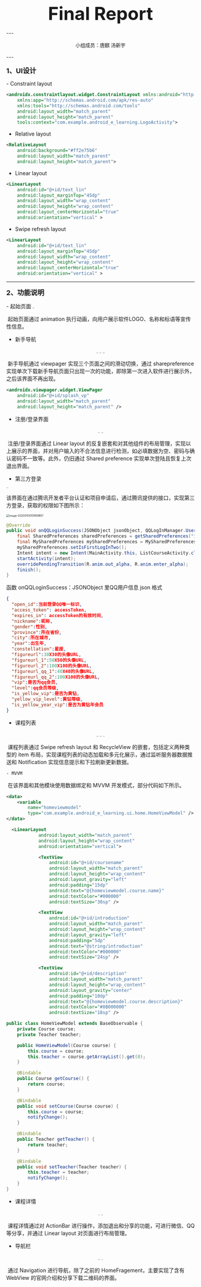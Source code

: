 <div align=center><p><font size="24"><b>Final Report</b></font></p></div>
---

<div align=center><p><font size="2">小组成员：唐麒 汤新宇</font></p></div>
---

<div align=left><p><font size="4"><b>1、UI设计</b></font></p></div>
- Constraint layout

```xml
<androidx.constraintlayout.widget.ConstraintLayout xmlns:android="http://schemas.android.com/apk/res/android"
    xmlns:app="http://schemas.android.com/apk/res-auto"
    xmlns:tools="http://schemas.android.com/tools"
    android:layout_width="match_parent"
    android:layout_height="match_parent"
    tools:context="com.example.android_e_learning.LogoActivity">
```

- Relative layout

```xml
<RelativeLayout
    android:background="#ff2e75b6"
    android:layout_width="match_parent"
    android:layout_height="match_parent">
```

- Linear layout

```xml
<LinearLayout
    android:id="@+id/text_lin"
    android:layout_marginTop="45dp"
    android:layout_width="wrap_content"
    android:layout_height="wrap_content"
    android:layout_centerHorizontal="true"
    android:orientation="vertical" >
```

- Swipe refresh layout

```xml
<LinearLayout
    android:id="@+id/text_lin"
    android:layout_marginTop="45dp"
    android:layout_width="wrap_content"
    android:layout_height="wrap_content"
    android:layout_centerHorizontal="true"
    android:orientation="vertical" >
```

---

<div align=left><p><font size="4"><b>2、功能说明</b></font></p></div>
- 起始页面

<img src="http://static.zybuluo.com/TangWill/rvbcy9m80ihyjn348efaz19u/01.jpg" alt="01" style="zoom: 15%;" />

​		起始页面通过 animation 执行动画，向用户展示软件LOGO、名称和标语等宣传性信息。

- 新手导航

<div align="center"><img src="http://static.zybuluo.com/TangWill/g2zoi83kc44rwadj62difeeo/02.jpg" alt="02" style="zoom:15%;" />   <img src="http://static.zybuluo.com/TangWill/xwbq2a8i1ugokz2wv06qgwjx/03.jpg" alt="03" style="zoom:15%;" />    <img src="http://static.zybuluo.com/TangWill/t2ribz202d2e077r1uc9bd1c/04.jpg" alt="04" style="zoom:15%;" /></div>

​		新手导航通过 viewpager 实现三个页面之间的滑动切换，通过 sharepreference 实现单次下载新手导航页面只出现一次的功能，即除第一次进入软件进行展示外，之后该界面不再出现。

```xml
<androidx.viewpager.widget.ViewPager
    android:id="@+id/splash_vp"
    android:layout_width="match_parent"
    android:layout_height="match_parent" />
```

- 注册/登录界面

<div align="center"><img src="http://static.zybuluo.com/TangWill/nmvmh0n77h1hso9uon6wyxxx/05.jpg" alt="05" style="zoom:15%;" />                     <img src="http://static.zybuluo.com/TangWill/e28kp81j7y3apvf7rj6ipxr3/06.jpg" alt="06" style="zoom:15%;" /></div>                             

​		注册/登录界面通过 Linear layout 的反复嵌套和对其他组件的布局管理，实现以上展示的界面，并对用户输入的不合法信息进行检测，如必填数据为空、密码与确认密码不一致等。此外，仍旧通过 Shared preference 实现单次登陆且恢复上次退出界面。

- 第三方登录

<img src="http://static.zybuluo.com/TangWill/8s0gjk5ovqysn81h0dhcysh5/07.jpg" alt="07" style="zoom:15%;" />

​		该界面在通过腾讯开发者平台认证和项目申请后，通过腾讯提供的接口，实现第三方登录，获取的权限如下图所示：

<img src="C:%5CUsers%5Ctq%5CAppData%5CRoaming%5CTypora%5Ctypora-user-images%5Cimage-20200104101859651.png" alt="image-20200104101859651" style="zoom:50%;" />

```java
@Override
public void onQQLoginSuccess(JSONObject jsonObject, QQLogInManager.UserAuthInfo authInfo) {
    final SharedPreferences sharedPreferences = getSharedPreferences("is_first_in_data", MODE_PRIVATE);
    final MySharedPreferences mySharedPreferences = MySharedPreferences.getSharedPreferences(sharedPreferences);
    mySharedPreferences.setIsFirstLogInTwo();
    Intent intent = new Intent(MainActivity.this, ListCourseActivity.class);
    startActivity(intent);
    overridePendingTransition(R.anim.out_alpha, R.anim.enter_alpha);
    finish();
}
```

函数 onQQLoginSuccess：JSONObject 里QQ用户信息 json 格式

```json
{
  "open_id":当前登录QQ唯一标识,
  "access_token": accessToken,
  "expires_in": accessToken的有效时间,
  "nickname":昵称,
  "gender":性别,
  "province":所在省份,
  "city":所在城市,
  "year":出生年,
  "constellation":星座,
  "figureurl":30X30的头像URL,
  "figureurl_1":50X50的头像URL,
  "figureurl_2":100X100的头像URL,
  "figureurl_qq_1":40X40的头像URL,
  "figureurl_qq_2":100X100的头像URL,
  "vip":是否为qq会员,
  "level":qq会员等级,
  "is_yellow_vip":是否为黄钻,
  "yellow_vip_level":黄钻等级,
  "is_yellow_year_vip":是否为黄钻年会员
}
```

- 课程列表

<div align="center"><img src="http://static.zybuluo.com/TangWill/31pvseprw81o1uediw8e2c47/08.jpg" alt="08" style="zoom:15%;" />   <img src="http://static.zybuluo.com/TangWill/kg6vm25yphq9e301fxidy13e/09.jpg" alt="09" style="zoom:15%;" />    <img src="http://static.zybuluo.com/TangWill/uzg560uwsi5mubj8qm3wv63b/10.jpg" alt="10" style="zoom:15%;" /></div>

​		课程列表通过 Swipe refresh layout 和 RecycleView 的嵌套，包括定义两种类型的 item 布局，实现课程列表的动态加载和多元化展示，通过监听服务器数据推送和 Notification 实现信息提示和下拉刷新更新数据。

	- MVVM

​		在该界面和其他模块使用数据绑定和 MVVM 开发模式，部分代码如下所示。

```xml
<data>
    <variable
        name="homeviewmodel"
        type="com.example.android_e_learning.ui.home.HomeViewModel" />
</data>

  <LinearLayout
            android:layout_width="match_parent"
            android:layout_height="wrap_content"
            android:orientation="vertical">

            <TextView
                android:id="@+id/coursename"
                android:layout_width="match_parent"
                android:layout_height="wrap_content"
                android:layout_gravity="left"
                android:padding="15dp"
                android:text="@{homeviewmodel.course.name}"
                android:textColor="#000000"
                android:textSize="30sp" />

            <TextView
                android:id="@+id/introduction"
                android:layout_width="match_parent"
                android:layout_height="wrap_content"
                android:layout_gravity="left"
                android:padding="5dp"
                android:text="@string/introduction"
                android:textColor="#000000"
                android:textSize="24sp" />

            <TextView
                android:id="@+id/description"
                android:layout_width="match_parent"
                android:layout_height="wrap_content"
                android:layout_gravity="center"
                android:padding="10dp"
                android:text="@{homeviewmodel.course.description}"
                android:textColor="#8B000000"
                android:textSize="18sp" />
```

```java
public class HomeViewModel extends BaseObservable {
    private Course course;
    private Teacher teacher;

    public HomeViewModel(Course course) {
        this.course = course;
        this.teacher = course.getArrayList().get(0);
    }

    @Bindable
    public Course getCourse() {
        return course;
    }

    @Bindable
    public void setCourse(Course course) {
        this.course = course;
        notifyChange();
    }

    @Bindable
    public Teacher getTeacher() {
        return teacher;
    }

    @Bindable
    public void setTeacher(Teacher teacher) {
        this.teacher = teacher;
        notifyChange();
    }
}
```

- 课程详情

<div align="center"><img src="http://static.zybuluo.com/TangWill/t9oz03gfbxjaz472j06pc9yq/11.jpg" alt="11" style="zoom:15%;" />   <img src="http://static.zybuluo.com/TangWill/no5z1yfubfvj4o4cem83ikyn/12.jpg" alt="12" style="zoom:15%;" /></div>                            

​		课程详情通过对 ActionBar 进行操作，添加退出和分享的功能，可进行微信、QQ等分享，并通过 Linear layout 对页面进行布局管理。

- 导航栏

<div align="center"><img src="http://static.zybuluo.com/TangWill/1ehnjnt2ifwbne3z4rnmtrht/13.jpg" alt="14" style="zoom:15%;" />   <img src="http://static.zybuluo.com/TangWill/k6vyp1h3dbic2733bnc6v0yc/14.jpg" alt="13" style="zoom:15%;" /></div>                                                                    

​		通过 Navigation 进行导航，除了之前的 HomeFragement，主要实现了含有 WebView 的官网介绍和分享下载二维码的界面。